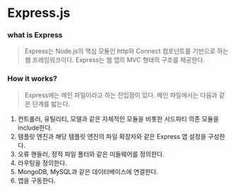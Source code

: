 # Express.js

### what is Express

> Express는 Node.js의 핵심 모듈인 http와 Connect 컴포넌트를 기반으로 하는 웹 프레임워크이다. Express는 웹 앱의 MVC 형태의 구조를 제공한다.



### How it works?

> Express에는 메인 파일이라고 하는 진입점이 있다. 메인 파일에서는 다음과 같은 단계를 밟는다.

1.  컨트롤러, 유틸리티, 모델과 같은 자체적인 모듈을 비롯한 서드파티 의존 모듈을 include한다.
2. 템플릿 엔진과 해당 템플릿 엔진의 파일 확장자와 같은 Express 앱 설정을 구성한다.
3. 오류 핸들러, 정적 파일 폴터와 같은 미들웨어를 정의한다.
4. 라우팅을 정의한다.
5. MongoDB, MySQL과 같은 데이터베이스에 연결한다.
6. 앱을 구동한다.